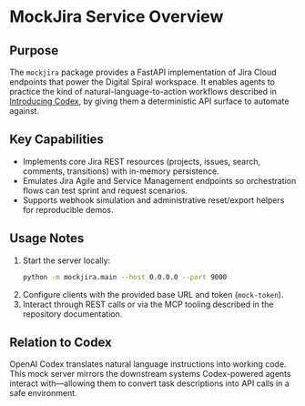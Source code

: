 # MockJira Service Overview

## Purpose
The `mockjira` package provides a FastAPI implementation of Jira Cloud endpoints that power the Digital Spiral workspace. It enables agents to practice the kind of natural-language-to-action workflows described in [Introducing Codex](https://openai.com/index/introducing-codex/), by giving them a deterministic API surface to automate against.

## Key Capabilities
- Implements core Jira REST resources (projects, issues, search, comments, transitions) with in-memory persistence.
- Emulates Jira Agile and Service Management endpoints so orchestration flows can test sprint and request scenarios.
- Supports webhook simulation and administrative reset/export helpers for reproducible demos.

## Usage Notes
1. Start the server locally:
   ```bash
   python -m mockjira.main --host 0.0.0.0 --port 9000
   ```
2. Configure clients with the provided base URL and token (`mock-token`).
3. Interact through REST calls or via the MCP tooling described in the repository documentation.

## Relation to Codex
OpenAI Codex translates natural language instructions into working code. This mock server mirrors the downstream systems Codex-powered agents interact with—allowing them to convert task descriptions into API calls in a safe environment.
